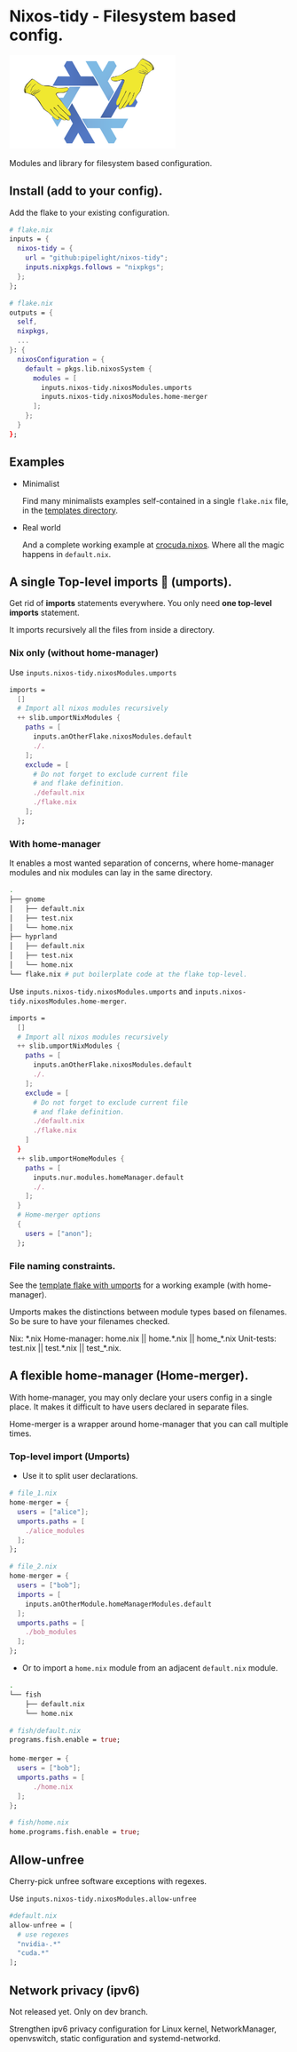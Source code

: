 # Nixos-tidy - Filesystem based config.

<img src="./public/images/nixos-tidy.png" width="300px"/>

Modules and library for filesystem based configuration.

## Install (add to your config).

Add the flake to your existing configuration.

```nix
# flake.nix
inputs = {
  nixos-tidy = {
    url = "github:pipelight/nixos-tidy";
    inputs.nixpkgs.follows = "nixpkgs";
  };
};
```

```nix
# flake.nix
outputs = {
  self,
  nixpkgs,
  ...
}: {
  nixosConfiguration = {
    default = pkgs.lib.nixosSystem {
      modules = [
        inputs.nixos-tidy.nixosModules.umports
        inputs.nixos-tidy.nixosModules.home-merger
      ];
    };
  }
};
```

## Examples

- Minimalist

  Find many minimalists examples self-contained in a single `flake.nix` file,
  in the [templates directory](https://github.com/pipelight/nixos-tidy/blob/master/templates/).

- Real world

  And a complete working example at [crocuda.nixos](https://github.com/pipelight/crocuda.nixos).
  Where all the magic happens in `default.nix`.

## A single Top-level imports 🤌 (umports).

Get rid of **imports** statements everywhere.
You only need **one top-level imports** statement.

It imports recursively all the files from inside a directory.

### Nix only (without home-manager)

Use `inputs.nixos-tidy.nixosModules.umports`

```nix
imports =
  []
  # Import all nixos modules recursively
  ++ slib.umportNixModules {
    paths = [
      inputs.anOtherFlake.nixosModules.default
      ./.
    ];
    exclude = [
      # Do not forget to exclude current file
      # and flake definition.
      ./default.nix
      ./flake.nix
    ];
  };
```

### With home-manager

It enables a most wanted separation of concerns,
where home-manager modules and nix modules
can lay in the same directory.

```sh
.
├── gnome
│   ├── default.nix
│   ├── test.nix
│   └── home.nix
├── hyprland
│   ├── default.nix
│   ├── test.nix
│   └── home.nix
└── flake.nix # put boilerplate code at the flake top-level.
```

Use `inputs.nixos-tidy.nixosModules.umports`
and `inputs.nixos-tidy.nixosModules.home-merger`.

```nix
imports =
  []
  # Import all nixos modules recursively
  ++ slib.umportNixModules {
    paths = [
      inputs.anOtherFlake.nixosModules.default
      ./.
    ];
    exclude = [
      # Do not forget to exclude current file
      # and flake definition.
      ./default.nix
      ./flake.nix
    ]
  }
  ++ slib.umportHomeModules {
    paths = [
      inputs.nur.modules.homeManager.default
      ./.
    ];
  }
  # Home-merger options
  {
    users = ["anon"];
  };
```

### File naming constraints.

See the [template flake with umports](https://github.com/pipelight/nixos-tidy/blob/master/templates/umports/flake.nix) for a working example (with home-manager).

Umports makes the distinctions between module types based on
filenames.
So be sure to have your filenames checked.

Nix: \*.nix
Home-manager: home.nix || home.\*.nix || home\_\*.nix
Unit-tests: test.nix || test.\*.nix || test\_\*.nix.

## A flexible home-manager (Home-merger).

With home-manager, you may only declare your users config in a single place.
It makes it difficult to have users declared in separate files.

Home-merger is a wrapper around home-manager that you can call multiple times.

### Top-level import (Umports)

- Use it to split user declarations.

```nix
# file_1.nix
home-merger = {
  users = ["alice"];
  umports.paths = [
    ./alice_modules
  ];
};
```

```nix
# file_2.nix
home-merger = {
  users = ["bob"];
  imports = [
    inputs.anOtherModule.homeManagerModules.default
  ];
  umports.paths = [
    ./bob_modules
  ];
};
```

- Or to import a `home.nix` module from an adjacent `default.nix` module.

```sh
.
└── fish
    ├── default.nix
    └── home.nix
```

```nix
# fish/default.nix
programs.fish.enable = true;

home-merger = {
  users = ["bob"];
  umports.paths = [
      ./home.nix
  ];
};
```

```nix
# fish/home.nix
home.programs.fish.enable = true;
```

## Allow-unfree

Cherry-pick unfree software exceptions with regexes.

Use `inputs.nixos-tidy.nixosModules.allow-unfree`

```nix
#default.nix
allow-unfree = [
  # use regexes
  "nvidia-.*"
  "cuda.*"
];
```

## Network privacy (ipv6)

Not released yet.
Only on dev branch.

Strengthen ipv6 privacy configuration for
Linux kernel,
NetworkManager,
openvswitch,
static configuration
and systemd-networkd.
